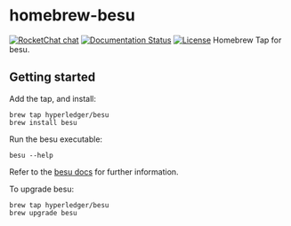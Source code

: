 # homebrew-besu
 [![RocketChat chat](https://open.rocket.chat/images/join-chat.svg)](https://chat.hyperledger.org/channel/besu)
 [![Documentation Status](https://readthedocs.org/projects/hyperledger-besu/badge/?version=latest)](https://besu.hyperledger.org/en/latest/?badge=latest)
 [![License](https://img.shields.io/badge/License-Apache%202.0-blue.svg)](https://github.com/hyperledger/homebrew-besu/blob/master/LICENSE)
Homebrew Tap for besu.

## Getting started
Add the tap, and install:

```
brew tap hyperledger/besu
brew install besu
```
Run the besu executable:

```
besu --help
```

Refer to the [besu docs](https://besu.hyperledger.org) for further information.

To upgrade besu:
```
brew tap hyperledger/besu
brew upgrade besu
```
